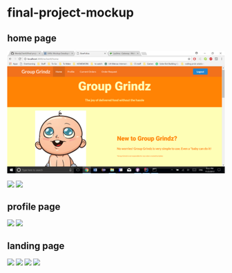 # final-project-mockup

## home page
![Alt text](/app/public/images/home1.png)

<img class="ui medium centered image" src="/images/home2.png">

<img class="ui medium centered image" src="/images/home3.png">

## profile page
<img class="ui medium centered image" src="/images/account1.png">

<img class="ui medium centered image" src="/images/account2.png">

## landing page
<img class="ui medium centered image" src="/images/land1.png">

<img class="ui medium centered image" src="/images/land2.png">

<img class="ui medium centered image" src="/images/land3.png">

<img class="ui medium centered image" src="/images/land4.png">